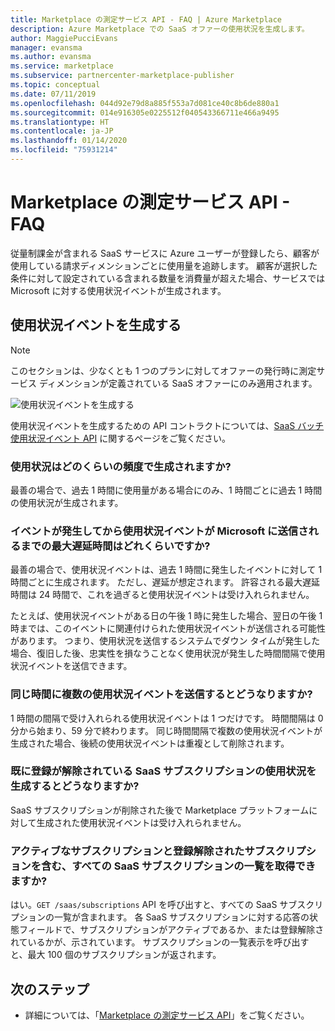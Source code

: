 ```yaml
---
title: Marketplace の測定サービス API - FAQ | Azure Marketplace
description: Azure Marketplace での SaaS オファーの使用状況を生成します。
author: MaggiePucciEvans
manager: evansma
ms.author: evansma
ms.service: marketplace
ms.subservice: partnercenter-marketplace-publisher
ms.topic: conceptual
ms.date: 07/11/2019
ms.openlocfilehash: 044d92e79d8a885f553a7d081ce40c8b6de880a1
ms.sourcegitcommit: 014e916305e0225512f040543366711e466a9495
ms.translationtype: HT
ms.contentlocale: ja-JP
ms.lasthandoff: 01/14/2020
ms.locfileid: "75931214"
---
```

# <a name="marketplace-metering-service-apis---faq"></a>Marketplace の測定サービス API - FAQ

従量制課金が含まれる SaaS サービスに Azure ユーザーが登録したら、顧客が使用している請求ディメンションごとに使用量を追跡します。 顧客が選択した条件に対して設定されている含まれる数量を消費量が超えた場合、サービスでは Microsoft に対する使用状況イベントが生成されます。

## <a name="emit-usage-events"></a>使用状況イベントを生成する

>[!Note]
>このセクションは、少なくとも 1 つのプランに対してオファーの発行時に測定サービス ディメンションが定義されている SaaS オファーにのみ適用されます。

![使用状況イベントを生成する](media/isv-emits-usage-event.png)

使用状況イベントを生成するための API コントラクトについては、[SaaS バッチ使用状況イベント API](./marketplace-metering-service-apis.md#batch-usage-event) に関するページをご覧ください。

### <a name="how-often-is-it-expected-to-emit-usage"></a>使用状況はどのくらいの頻度で生成されますか?

最善の場合で、過去 1 時間に使用量がある場合にのみ、1 時間ごとに過去 1 時間の使用状況が生成されます。

### <a name="what-is-the-maximum-delay-between-the-time-an-event-occurs-and-the-time-a-usage-event-is-emitted-to-microsoft"></a>イベントが発生してから使用状況イベントが Microsoft に送信されるまでの最大遅延時間はどれくらいですか?

最善の場合で、使用状況イベントは、過去 1 時間に発生したイベントに対して 1 時間ごとに生成されます。 ただし、遅延が想定されます。 許容される最大遅延時間は 24 時間で、これを過ぎると使用状況イベントは受け入れられません。

たとえば、使用状況イベントがある日の午後 1 時に発生した場合、翌日の午後 1 時までは、このイベントに関連付けられた使用状況イベントが送信される可能性があります。 つまり、使用状況を送信するシステムでダウン タイムが発生した場合、復旧した後、忠実性を損なうことなく使用状況が発生した時間間隔で使用状況イベントを送信できます。

### <a name="what-happens-when-you-send-more-than-one-usage-event-on-the-same-hour"></a>同じ時間に複数の使用状況イベントを送信するとどうなりますか?

1 時間の間隔で受け入れられる使用状況イベントは 1 つだけです。 時間間隔は 0 分から始まり、59 分で終わります。  同じ時間間隔で複数の使用状況イベントが生成された場合、後続の使用状況イベントは重複として削除されます。

### <a name="what-happens-when-you-emit-usage-for-a-saas-subscription-that-has-been-unsubscribed-already"></a>既に登録が解除されている SaaS サブスクリプションの使用状況を生成するとどうなりますか?

SaaS サブスクリプションが削除された後で Marketplace プラットフォームに対して生成された使用状況イベントは受け入れられません。

### <a name="can-you-get-a-list-of-all-saas-subscriptions-including-active-and-unsubscribed-subscriptions"></a>アクティブなサブスクリプションと登録解除されたサブスクリプションを含む、すべての SaaS サブスクリプションの一覧を取得できますか?

はい。`GET /saas/subscriptions` API を呼び出すと、すべての SaaS サブスクリプションの一覧が含まれます。 各 SaaS サブスクリプションに対する応答の状態フィールドで、サブスクリプションがアクティブであるか、または登録解除されているかが、示されています。 サブスクリプションの一覧表示を呼び出すと、最大 100 個のサブスクリプションが返されます。

## <a name="next-steps"></a>次のステップ

- 詳細については、「[Marketplace の測定サービス API](./marketplace-metering-service-apis.md)」をご覧ください。
